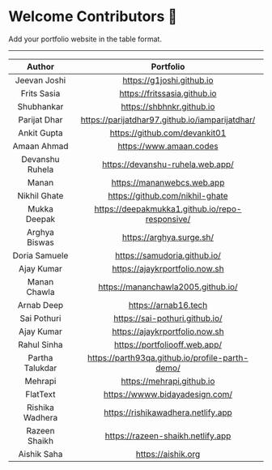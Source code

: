 # Welcome Contributors 🙏
Add your portfolio website in the table format.

***

| Author | Portfolio |
| :---: | :---: |
| Jeevan Joshi | https://g1joshi.github.io |
| Frits Sasia | https://fritssasia.github.io |
| Shubhankar | https://shbhnkr.github.io |
| Parijat Dhar | https://parijatdhar97.github.io/iamparijatdhar/ |
| Ankit Gupta | https://github.com/devankit01 |
| Amaan Ahmad | https://www.amaan.codes |
| Devanshu Ruhela| https://devanshu-ruhela.web.app/ |
| Manan | https://mananwebcs.web.app |
| Nikhil Ghate | https://github.com/nikhil-ghate |
| Mukka Deepak | https://deepakmukka1.github.io/repo-responsive/ |
| Arghya Biswas | https://arghya.surge.sh/ |
| Doria Samuele | https://samudoria.github.io/ |
| Ajay Kumar | https://ajaykrportfolio.now.sh |
| Manan Chawla | https://mananchawla2005.github.io/ |
| Arnab Deep | https://arnab16.tech |
| Sai Pothuri | https://sai-pothuri.github.io/ |
| Ajay Kumar | https://ajaykrportfolio.now.sh |
| Rahul Sinha | https://portfoliooff.web.app/
| Partha Talukdar | https://parth93qa.github.io/profile-parth-demo/ |
| Mehrapi | https://mehrapi.github.io | 
| FlatText | https://wwww.bidayadesign.com/ |
| Rishika Wadhera | https://rishikawadhera.netlify.app |
| Razeen Shaikh | https://razeen-shaikh.netlify.app |
| Aishik Saha | https://aishik.org |
